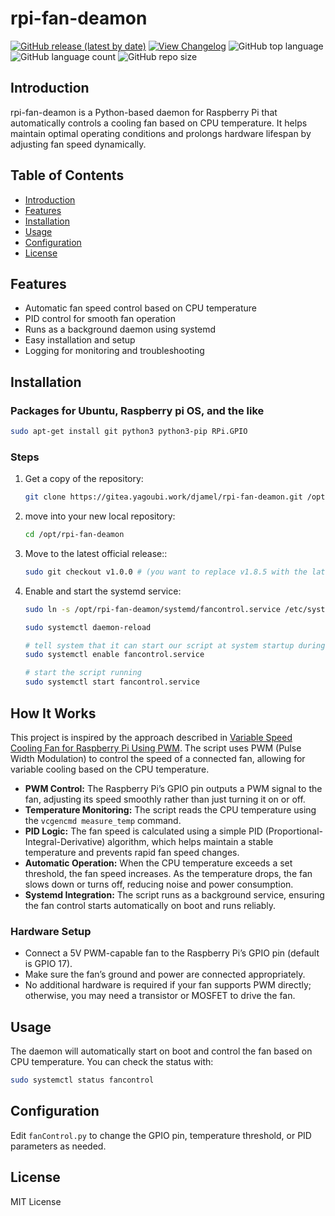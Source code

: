 # rpi-fan-deamon

[![GitHub release (latest by date)](https://img.shields.io/github/v/release/djamelinfo/rpi-fan-deamon)](https://github.com/djamelinfo/rpi-fan-deamon/releases)
[![View Changelog](https://img.shields.io/badge/changelog-view-blue)](CHANGELOG.md)
![GitHub top language](https://img.shields.io/github/languages/top/djamelinfo/rpi-fan-deamon)
![GitHub language count](https://img.shields.io/github/languages/count/djamelinfo/rpi-fan-deamon)
![GitHub repo size](https://img.shields.io/github/repo-size/djamelinfo/rpi-fan-deamon)


## Introduction
rpi-fan-deamon is a Python-based daemon for Raspberry Pi that automatically controls a cooling fan based on CPU temperature. It helps maintain optimal operating conditions and prolongs hardware lifespan by adjusting fan speed dynamically.

## Table of Contents
- [Introduction](#introduction)
- [Features](#features)
- [Installation](#installation)
- [Usage](#usage)
- [Configuration](#configuration)
- [License](#license)

## Features
- Automatic fan speed control based on CPU temperature
- PID control for smooth fan operation
- Runs as a background daemon using systemd
- Easy installation and setup
- Logging for monitoring and troubleshooting

## Installation

### Packages for Ubuntu, Raspberry pi OS, and the like
   ```sh
   sudo apt-get install git python3 python3-pip RPi.GPIO
   ```

### Steps
1. Get a copy of the repository:
	```sh
	git clone https://gitea.yagoubi.work/djamel/rpi-fan-deamon.git /opt/rpi-fan-deamon
	```
2. move into your new local repository:
	```sh
	cd /opt/rpi-fan-deamon
	```
3. Move to the latest official release::
	```sh
	sudo git checkout v1.0.0 # (you want to replace v1.8.5 with the latest if this isn't)
	```
4. Enable and start the systemd service:
	```sh
	sudo ln -s /opt/rpi-fan-deamon/systemd/fancontrol.service /etc/systemd/system/fancontrol.service
	
    sudo systemctl daemon-reload
    
    # tell system that it can start our script at system startup during boot
	sudo systemctl enable fancontrol.service
    
    # start the script running
	sudo systemctl start fancontrol.service
	```


## How It Works

This project is inspired by the approach described in [Variable Speed Cooling Fan for Raspberry Pi Using PWM](https://www.sensorsiot.org/variable-speed-cooling-fan-for-raspberry-pi-using-pwm-video138/). The script uses PWM (Pulse Width Modulation) to control the speed of a connected fan, allowing for variable cooling based on the CPU temperature.

- **PWM Control:** The Raspberry Pi’s GPIO pin outputs a PWM signal to the fan, adjusting its speed smoothly rather than just turning it on or off.
- **Temperature Monitoring:** The script reads the CPU temperature using the `vcgencmd measure_temp` command.
- **PID Logic:** The fan speed is calculated using a simple PID (Proportional-Integral-Derivative) algorithm, which helps maintain a stable temperature and prevents rapid fan speed changes.
- **Automatic Operation:** When the CPU temperature exceeds a set threshold, the fan speed increases. As the temperature drops, the fan slows down or turns off, reducing noise and power consumption.
- **Systemd Integration:** The script runs as a background service, ensuring the fan control starts automatically on boot and runs reliably.

### Hardware Setup

- Connect a 5V PWM-capable fan to the Raspberry Pi’s GPIO pin (default is GPIO 17).
- Make sure the fan’s ground and power are connected appropriately.
- No additional hardware is required if your fan supports PWM directly; otherwise, you may need a transistor or MOSFET to drive the fan.

## Usage
The daemon will automatically start on boot and control the fan based on CPU temperature. You can check the status with:
```sh
sudo systemctl status fancontrol
```

## Configuration
Edit `fanControl.py` to change the GPIO pin, temperature threshold, or PID parameters as needed.

## License
MIT License

